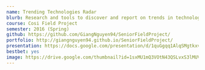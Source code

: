 ```yaml
---
name: Trending Technologies Radar
blurb: Research and tools to discover and report on trends in technology by mining social media and other publicly available data.
course: Cosi Field Project
semester: 2016 (Spring)
github: https://github.com/GiangNguyen94/SeniorFieldProject/
portfolio: http://giangnguyen94.github.io/SeniorFieldProject/
presentation: https://docs.google.com/presentation/d/1quGgqq1AlqSMgtkxvwH4pcnWwp6-4HdjbLmVXeubaUE/edit?usp=sharing
bestbet: yes
image: https://drive.google.com/thumbnail?id=1sxMU1mQ3VOtN43QSLvxS3lMUVmG_tydg
---
```

